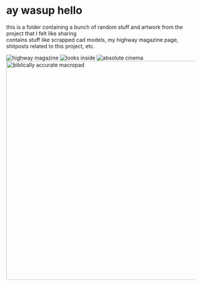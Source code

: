# ay wasup hello
this is a folder containing a bunch of random stuff and artwork from the project that I felt like sharing <br/>
contains stuff like scrapped cad models, my highway magazine page, shitposts related to this project, etc. <br/>

![highway magazine](https://github.com/user-attachments/assets/2771adf8-0be0-4862-8bea-d677abb87c2e)
![looks inside](https://github.com/user-attachments/assets/ab71b7bf-8338-40cd-b993-8fb86a61c98c)
![absolute cinema](https://github.com/user-attachments/assets/ee455ff4-9aad-45df-b689-b6a24385eaf4)
<img width="584" alt="biblically accurate macropad" src="https://github.com/user-attachments/assets/c1fe676b-ebec-4f89-855e-048c1f603790" />
